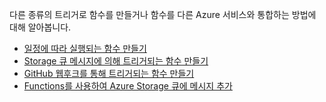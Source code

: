 다른 종류의 트리거로 함수를 만들거나 함수를 다른 Azure 서비스와 통합하는 방법에 대해 알아봅니다.


+ [일정에 따라 실행되는 함수 만들기](../articles/azure-functions/functions-create-scheduled-function.md) 
+ [Storage 큐 메시지에 의해 트리거되는 함수 만들기](../articles/azure-functions/functions-create-storage-queue-triggered-function.md) 
+ [GitHub 웹후크를 통해 트리거되는 함수 만들기](../articles/azure-functions/functions-create-github-webhook-triggered-function.md) 
+ [Functions를 사용하여 Azure Storage 큐에 메시지 추가](../articles/azure-functions/functions-integrate-storage-queue-output-binding.md) 
